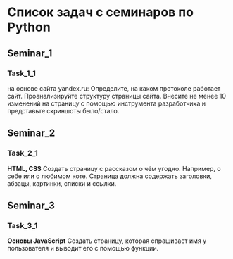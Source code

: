# Список задач с семинаров по Python

## Seminar_1

### Task_1_1
на основе сайта yandex.ru:
Определите, на каком протоколе работает сайт.
Проанализируйте структуру страницы сайта.
Внесите не менее 10 изменений на страницу с помощью инструмента разработчика и представьте скриншоты было/стало.

## Seminar_2

### Task_2_1
**HTML, CSS**
Создать страницу с рассказом о чём угодно. Например, о себе или о любимом коте.
Страница должна содержать заголовки, абзацы, картинки, списки и ссылки.

## Seminar_3

### Task_3_1
**Основы JavaScript**
Создать страницу, которая спрашивает имя у пользователя и выводит его с помощью функции.